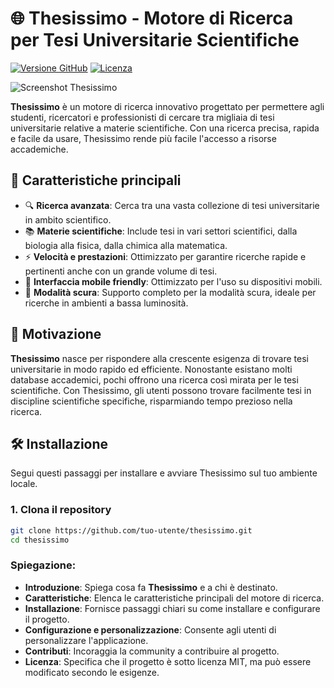# 🌐 **Thesissimo** - Motore di Ricerca per Tesi Universitarie Scientifiche

[![Versione GitHub](https://img.shields.io/github/v/release/tuo-utente/thesissimo)](https://github.com/tuo-utente/thesissimo/releases/latest)
[![Licenza](https://img.shields.io/github/license/tuo-utente/thesissimo)](https://github.com/tuo-utente/thesissimo/blob/main/LICENSE)

![Screenshot Thesissimo](img/screenshot.png)

**Thesissimo** è un motore di ricerca innovativo progettato per permettere agli studenti, ricercatori e professionisti di cercare tra migliaia di tesi universitarie relative a materie scientifiche. Con una ricerca precisa, rapida e facile da usare, Thesissimo rende più facile l'accesso a risorse accademiche.

## 🚀 **Caratteristiche principali**

- 🔍 **Ricerca avanzata**: Cerca tra una vasta collezione di tesi universitarie in ambito scientifico.
- 📚 **Materie scientifiche**: Include tesi in vari settori scientifici, dalla biologia alla fisica, dalla chimica alla matematica.
- ⚡ **Velocità e prestazioni**: Ottimizzato per garantire ricerche rapide e pertinenti anche con un grande volume di tesi.
- 📱 **Interfaccia mobile friendly**: Ottimizzato per l'uso su dispositivi mobili.
- 🌙 **Modalità scura**: Supporto completo per la modalità scura, ideale per ricerche in ambienti a bassa luminosità.

## 🎯 **Motivazione**

**Thesissimo** nasce per rispondere alla crescente esigenza di trovare tesi universitarie in modo rapido ed efficiente. Nonostante esistano molti database accademici, pochi offrono una ricerca così mirata per le tesi scientifiche. Con Thesissimo, gli utenti possono trovare facilmente tesi in discipline scientifiche specifiche, risparmiando tempo prezioso nella ricerca.

## 🛠️ **Installazione**

Segui questi passaggi per installare e avviare Thesissimo sul tuo ambiente locale.

### 1. **Clona il repository**

```bash
git clone https://github.com/tuo-utente/thesissimo.git
cd thesissimo
```



### Spiegazione:

- **Introduzione**: Spiega cosa fa **Thesissimo** e a chi è destinato.
- **Caratteristiche**: Elenca le caratteristiche principali del motore di ricerca.
- **Installazione**: Fornisce passaggi chiari su come installare e configurare il progetto.
- **Configurazione e personalizzazione**: Consente agli utenti di personalizzare l'applicazione.
- **Contributi**: Incoraggia la community a contribuire al progetto.
- **Licenza**: Specifica che il progetto è sotto licenza MIT, ma può essere modificato secondo le esigenze.

